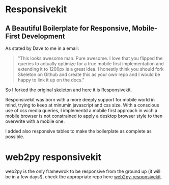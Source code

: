 # Responsivekit
## A Beautiful Boilerplate for Responsive, Mobile-First Development

As stated by Dave to me in a email:

> "This looks awesome man. Pure awesome. I love that you flipped the queries to actually optimize for a true mobile first implementation and extending it to 1200px is a great idea. I honestly think you should fork Skeleton on Github and create this as your own repo and I would be happy to link it up on the docs."

So I forked the original [skeleton](http://www.getskeleton.com) and here it is Responsivekit.

Responsivekit was born with a more deeply support for mobile world in mind, trying to keep at minumin javascript and css size. With a conscious use of css media queries, I implementd a mobile first approach in wich a mobile browser is not constrained to apply a desktop browser style to then overwrite with a mobile one.

I added also responsive tables to make the boilerplate as complete as possible.

# web2py responsivekit
web2py is the only framewrok to be responsive from the ground up (it will be in a few days!), check the appropriate repo here [web2py-responsivekit](https://github.com/angeloc/web2py-responsivekit).